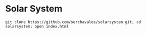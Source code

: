 # Solar System

```
git clone https://github.com/serchavalos/solarsystem.git; cd solarsystem; open index.html
```